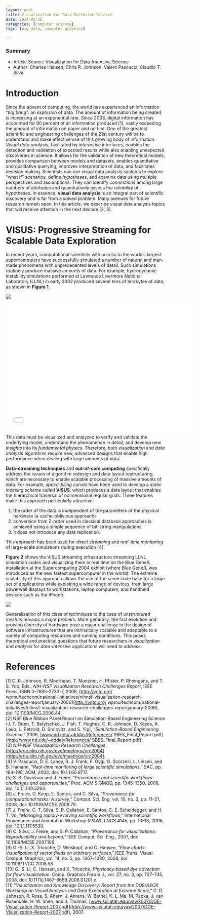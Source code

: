 ```yaml
---
layout: post
title: Visualization for Data-Intensive Science
date: 2014-03-22
categories: [computer science]
tags: [big data, computer graphics]

---
```


### Summary

* Article Source: Visualization for Data-Intensive Science  
* Author: Charles Hansen, Chris R. Johnson, Valero Pascucci, Claudio T. Silva

# Introduction

Since the advent of computing, the world has experienced an information “*big bang*”: an *explosion* of data. The amount of information being created is increasing at an exponential rate. Since 2003, digital information has accounted for 90 percent of all information produced [1], vastly exceeding the amount of information on paper and on film. One of the greatest scientific and engineering challenges of the 21st century will be to understand and make effective use of this growing body of information. *Visual data analysis*, facilitated by *interactive* interfaces, enables the detection and validation of expected results while also enabling unexpected discoveries in science. It allows for the validation of new theoretical models, provides comparison between models and datasets, enables quantitative and qualitative querying, improves interpretation of data, and facilitates decision making. Scientists can use visual data analysis systems to explore “what if” scenarios, define *hypotheses*, and examine data using multiple perspectives and assumptions. They can identify *connections* among large numbers of attributes and quantitatively assess the *reliability* of hypotheses. In essence, **visual data analysis** is an integral part of scientific discovery and is far from a solved problem. Many avenues for future research remain open. In this article, we describe visual data analysis topics that will receive attention in the next decade [2, 3].

# VISUS: Progressive Streaming for Scalable Data Exploration

In recent years, computational scientists with access to the world’s largest supercomputers have successfully simulated a number of natural and man-made phenomena with unprecedented levels of detail. Such simulations routinely produce massive amounts of data. For example, hydrodynamic instability simulations performed at Lawrence Livermore National Laboratory (LLNL) in early 2002 produced several tens of terabytes of data, as shown in **Figure 1**. 

![](http://sungsoo.github.com/images/interactive-visualization.png)

<iframe width="600" height="400" src="//www.youtube.com/embed/R_8R6XzqoUM" frameborder="0" allowfullscreen></iframe>

This data must be visualized and analyzed to verify and validate the underlying model, understand the phenomenon in detail, and develop new *insights* into its *fundamental physics*. Therefore, both *visualization* and *data analysis* algorithms require new, advanced designs that enable high performance when dealing with large amounts of data.

**Data-streaming techniques** and **out-of-core computing** specifically address the issues of algorithm redesign and data layout restructuring, which are necessary to enable scalable processing of massive amounts of data. For example, *space-filling curves* have been used to develop a *static indexing scheme* called **ViSUS**, which produces a data layout that enables the hierarchical traversal of ndimensional regular grids. Three features make this approach particularly attractive: 

1. the order of the data is independent of the parameters of the physical hardware (a cache-oblivious approach)  
2. conversion from Z-order used in classical database approaches is achieved using a simple sequence of bit-string manipulations   
3. it does not introduce any data replication. 

This approach has been used for *direct streaming* and *real-time monitoring* of large-scale simulations during execution [4].

**Figure 2** shows the ViSUS streaming infrastructure streaming LLNL simulation codes and visualizing them in real time on the Blue Gene/L installation at the Supercomputing 2004 exhibit (where Blue Gene/L was introduced as the new fastest supercomputer in the world). The extreme scalability of this approach allows the use of the same code base for a large set of applications while exploiting a wide range of devices, from large powerwall displays to workstations, laptop computers, and handheld devices such as the iPhone.

![](http://sungsoo.github.com/images/scalability-visus.png)

Generalization of this class of techniques to the case of *unstructured meshes* remains a major problem. More generally, the fast evolution and growing diversity of hardware pose a major challenge in the design of software infrastructures that are intrinsically scalable and adaptable to a variety of computing resources and running conditions. This poses theoretical and practical questions that future researchers in *visualization* and *analysis* for *data-intensive* applications will need to address.

# References
[1] C. R. Johnson, R. Moorhead, T. Munzner, H. Pfister, P. Rheingans, and T. S. Yoo, Eds., *NIH-NSF Visualization Research Challenges Report*, IEEE Press, ISBN 0-7695-2733-7, 2006, [http://vgtc.org/ wpmu/techcom/national-initiatives/nihnsf-visualization-research-challenges-reportjanuary-2006](http://vgtc.org/ wpmu/techcom/national-initiatives/nihnsf-visualization-research-challenges-reportjanuary-2006), doi: 10.1109/MCG.2006.44.  
[2] NSF Blue Ribbon Panel Report on Simulation-Based Engineering Science (J. T. Oden,
T. Belytschko, J. Fish, T. Hughes, C. R. Johnson, D. Keyes, A. Laub, L. Petzold, D. Srolovitz, and S. Yip), “*Simulation-Based Engineering Science*,” 2006, [www.nd.edu/~dddas/References/ SBES_Final_Report.pdf](http://www.nd.edu/~dddas/References/ SBES_Final_Report.pdf).  
[3] *NIH-NSF Visualization Research Challenges*, [http://erie.nlm.nih.gov/evc/meetings/vrc2004](http://erie.nlm.nih.gov/evc/meetings/vrc2004).  
[4] V. Pascucci, D. E. Laney, R. J. Frank, F. Gygi, G. Scorzelli, L. Linsen, and B. Hamann, “*Real-time
monitoring of large scientific simulations*,” SAC, pp. 194–198, ACM, 2003, doi: 10.1.1.66.9717.  
[5] S. B. Davidson and J. Freire, “*Provenance and scientific workflows: challenges and opportunities*,” Proc. ACM SIGMOD, pp. 1345–1350, 2008, doi: 10.1.1.140.3264.  
[6] J. Freire, D. Koop, E. Santos, and C. Silva, “*Provenance for computational tasks: A survey*,”
Comput. Sci. Eng, vol. 10, no. 3, pp. 11–21, 2008, doi: 10.1109/MCSE.2008.79.  
[7] J. Freire, C. T. Silva, S. P. Callahan, E. Santos, C. E. Scheidegger, and H. T. Vo, “*Managing rapidly-evolving scientific workflows*,” International Provenance and Annotation Workshop
(IPAW), LNCS 4145, pp. 10–18, 2006, doi: 10.1.1.117.5530.  
[8] C. Silva, J. Freire, and S. P. Callahan, “*Provenance for visualizations: Reproducibility and beyond*,” IEEE Comput. Sci. Eng., 2007, doi: 10.1109/MCSE.2007.106.  
[9] G.-S. Li, X. Tricoche, D. Weiskopf, and C. Hansen, “*Flow charts: Visualization of vector fields on arbitrary surfaces*,” IEEE Trans. Visual. Comput. Graphics, vol. 14, no. 5, pp. 1067–1080, 2008,
doi: 10.1109/TVCG.2008.58.  
[10] G.-S. Li, C. Hansen, and X. Tricoche, *Physically-based dye advection for flow visualization*. Comp. Graphics Forum J., vol. 27, no. 3, pp. 727–735, 2008, doi: 10.1111/j.1467-8659.2008.01201.x.  
[11] “*Visualization and Knowledge Discovery: Report from the DOE/ASCR Workshop on Visual Analysis and Data Exploration at Extreme Scale*,” C. R. Johnson, R. Ross, S. Ahern, J. Ahrens, W. Bethel, K. L. Ma, M. Papka, J. van Rosendale, H. W. Shen, and J. Thomas, [www.sci.utah.edu/vaw2007/DOE-Visualization-Report-2007.pdf](http://www.sci.utah.edu/vaw2007/DOE-Visualization-Report-2007.pdf), 2007.